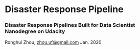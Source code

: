 # Disaster Response Pipeline
### Disaster Response Pipelines Built for Data Scientist Nanodegree on Udacity
Ronghui Zhou, zhou.uf@gmail.com
Jan. 2020